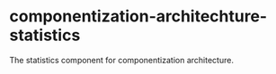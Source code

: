 # componentization-architechture-statistics
The statistics component for componentization architecture.
